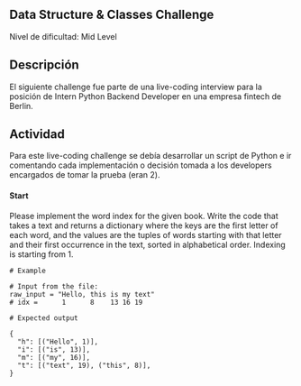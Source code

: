 
## Data Structure & Classes Challenge

Nivel de dificultad: Mid Level 

## Descripción

El siguiente challenge fue parte de una live-coding interview para la posición de Intern Python Backend Developer en una empresa fintech de Berlin.


## Actividad

Para este live-coding challenge se debía desarrollar un script de Python e ir comentando cada implementación o decisión tomada a los developers encargados de tomar la prueba (eran 2).


#### Start
Please implement the word index for the given book.
Write the code that takes a text and returns a dictionary where the keys are the first letter of each word, and the values are the tuples of words starting with that letter and their first occurrence in the text, sorted in alphabetical order. Indexing is starting from 1.

```
# Example

# Input from the file:
raw_input = "Hello, this is my text"
# idx =      1      8    13 16 19

# Expected output

{
  "h": [("Hello", 1)], 
  "i": [("is", 13)], 
  "m": [("my", 16)], 
  "t": [("text", 19), ("this", 8)],
}
```